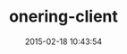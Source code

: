 ---
layout: post
title:  "onering-client"
repo:   "outbrain/onering-ruby"
date:   2015-02-18 10:43:54
gemurl: https://github.com/outbrain/onering-ruby
---